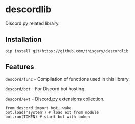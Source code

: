# descordlib

Discord.py related library.

## Installation

    pip install git+https://github.com/thisgary/descordlib

## Features

`descord/func` - Compilation of functions used in this library.

`descord/bot` - For Discord bot hosting.

`descord/ext` - Discord.py extensions collection.

    from descord import bot, wake
    bot.load('system') # load ext from module
    bot.run(TOKEN) # start bot with token
